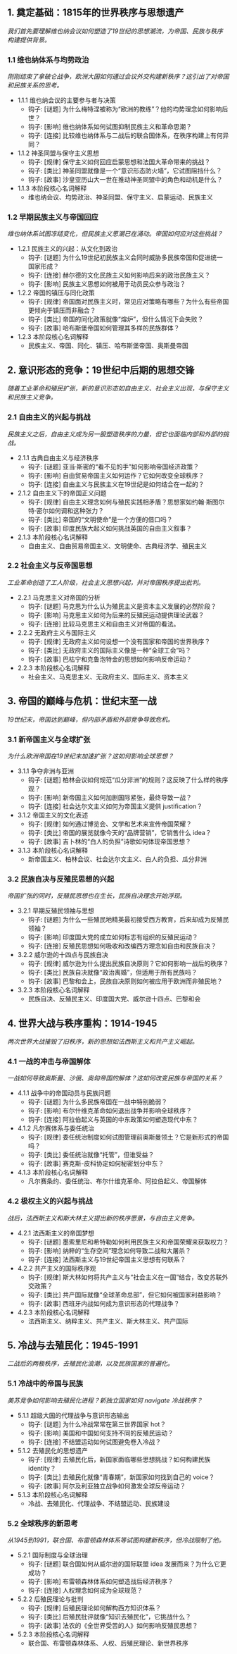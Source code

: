 ﻿## 1. 奠定基础：1815年的世界秩序与思想遗产
*我们首先要理解维也纳会议如何塑造了19世纪的思想潮流，为帝国、民族与秩序构建提供背景。*

### 1.1 维也纳体系与均势政治
*刚刚结束了拿破仑战争，欧洲大国如何通过会议外交构建新秩序？这引出了对帝国和民族关系的思考。*
- 1.1.1 维也纳会议的主要参与者与决策
  - 钩子: [谜题] 为什么梅特涅被称为“欧洲的教练”？他的均势理念如何影响后世？
  - 钩子: [影响] 维也纳体系如何试图抑制民族主义和革命思潮？
  - 钩子: [连接] 比较维也纳体系与二战后的联合国体系，在秩序构建上有何异同？
- 1.1.2 神圣同盟与保守主义思想
  - 钩子: [规律] 保守主义如何回应启蒙思想和法国大革命带来的挑战？
  - 钩子: [类比] 神圣同盟就像是一个“意识形态防火墙”，它试图阻挡什么？
  - 钩子: [故事] 沙皇亚历山大一世在推动神圣同盟中的角色和动机是什么？
- 1.1.3 本阶段核心名词解释
  - 维也纳会议、均势政治、神圣同盟、保守主义、启蒙运动、民族主义

### 1.2 早期民族主义与帝国回应
*维也纳体系试图冻结变化，但民族主义思潮已在涌动。帝国如何应对这些挑战？*
- 1.2.1 民族主义的兴起：从文化到政治
  - 钩子: [谜题] 为什么19世纪初民族主义会同时威胁多民族帝国和促进统一国家形成？
  - 钩子: [连接] 赫尔德的文化民族主义如何影响后来的政治民族主义？
  - 钩子: [影响] 民族主义思想如何被用于动员民众参与政治？
- 1.2.2 帝国的镇压与同化政策
  - 钩子: [规律] 帝国面对民族主义时，常见应对策略有哪些？为什么有些帝国更倾向于镇压而非融合？
  - 钩子: [类比] 帝国的同化政策就像“熔炉”，但什么情况下会失败？
  - 钩子: [故事] 哈布斯堡帝国如何管理其多样的民族群体？
- 1.2.3 本阶段核心名词解释
  - 民族主义、帝国、同化、镇压、哈布斯堡帝国、奥斯曼帝国

## 2. 意识形态的竞争：19世纪中后期的思想交锋
*随着工业革命和殖民扩张，新的意识形态如自由主义、社会主义出现，与保守主义和民族主义竞争。*

### 2.1 自由主义的兴起与挑战
*民族主义之后，自由主义成为另一股塑造秩序的力量，但它也面临内部和外部的挑战。*
- 2.1.1 古典自由主义与经济秩序
  - 钩子: [谜题] 亚当·斯密的“看不见的手”如何影响帝国经济政策？
  - 钩子: [影响] 自由贸易帝国主义如何运作？它如何改变全球秩序？
  - 钩子: [连接] 自由主义与民族主义在19世纪是如何结合在一起的？
- 2.1.2 自由主义下的帝国正义问题
  - 钩子: [规律] 自由主义理念如何与殖民实践相矛盾？思想家如约翰·斯图尔特·密尔如何调和这种张力？
  - 钩子: [类比] 帝国的“文明使命”是一个方便的借口吗？
  - 钩子: [故事] 印度民族大起义如何挑战英国的自由主义叙事？
- 2.1.3 本阶段核心名词解释
  - 自由主义、自由贸易帝国主义、文明使命、古典经济学、殖民主义

### 2.2 社会主义与反帝国思想
*工业革命创造了工人阶级，社会主义思想兴起，并对帝国秩序提出批判。*
- 2.2.1 马克思主义对帝国的分析
  - 钩子: [谜题] 马克思为什么认为殖民主义是资本主义发展的必然阶段？
  - 钩子: [影响] 马克思主义如何为后来的反殖民运动提供理论武器？
  - 钩子: [连接] 比较马克思主义和自由主义对帝国的看法。
- 2.2.2 无政府主义与国际主义
  - 钩子: [规律] 无政府主义如何设想一个没有国家和帝国的世界秩序？
  - 钩子: [类比] 无政府主义的国际主义像是一种“全球工会”吗？
  - 钩子: [故事] 巴枯宁和克鲁泡特金的思想如何影响反帝运动？
- 2.2.3 本阶段核心名词解释
  - 社会主义、马克思主义、无政府主义、国际主义、资本主义

## 3. 帝国的巅峰与危机：世纪末至一战
*19世纪末，帝国达到巅峰，但内部矛盾和外部竞争导致危机。*

### 3.1 新帝国主义与全球扩张
*为什么欧洲帝国在19世纪末加速扩张？这如何影响全球思想？*
- 3.1.1 争夺非洲与亚洲
  - 钩子: [谜题] 柏林会议如何规范“瓜分非洲”的规则？这反映了什么样的秩序观？
  - 钩子: [影响] 新帝国主义如何加剧国际紧张，最终导致一战？
  - 钩子: [连接] 社会达尔文主义如何为帝国主义提供 justification？
- 3.1.2 帝国主义的文化表述
  - 钩子: [规律] 如何通过博览会、文学和艺术来宣传帝国荣耀？
  - 钩子: [类比] 帝国的展览就像今天的“品牌营销”，它销售什么 idea？
  - 钩子: [故事] 吉卜林的“白人的负担”诗歌如何体现帝国思想？
- 3.1.3 本阶段核心名词解释
  - 新帝国主义、柏林会议、社会达尔文主义、白人的负担、瓜分非洲

### 3.2 民族自决与反殖民思想的兴起
*帝国扩张的同时，反殖民思想也在生长，民族自决理念开始浮现。*
- 3.2.1 早期反殖民领袖与思想
  - 钩子: [谜题] 为什么一些殖民地精英最初接受西方教育，后来却成为反殖民领袖？
  - 钩子: [影响] 印度国大党的成立如何标志有组织的反殖民运动？
  - 钩子: [连接] 反殖民思想如何吸收和改编西方理念如自由和民族自决？
- 3.2.2 威尔逊的十四点与民族自决
  - 钩子: [规律] 威尔逊为什么提出民族自决原则？它如何影响一战后的秩序？
  - 钩子: [类比] 民族自决就像“政治离婚”，但适用于所有民族吗？
  - 钩子: [故事] 巴黎和会上，民族自决原则如何被应用于欧洲而非殖民地？
- 3.2.3 本阶段核心名词解释
  - 民族自决、反殖民主义、印度国大党、威尔逊十四点、巴黎和会

## 4. 世界大战与秩序重构：1914-1945
*两次世界大战摧毁了旧秩序，新的思想如法西斯主义和共产主义崛起。*

### 4.1 一战的冲击与帝国解体
*一战如何导致奥斯曼、沙俄、奥匈帝国的解体？这如何改变民族与帝国的关系？*
- 4.1.1 战争中的帝国动员与民族问题
  - 钩子: [谜题] 为什么多民族帝国在一战中特别脆弱？
  - 钩子: [影响] 布尔什维克革命如何退出战争并影响全球秩序？
  - 钩子: [连接] 阿拉伯起义与英国的中东政策如何塑造现代中东？
- 4.1.2 凡尔赛体系与委任统治
  - 钩子: [规律] 委任统治制度如何试图管理前奥斯曼领土？它是新形式的帝国吗？
  - 钩子: [类比] 委任统治就像“托管”，但谁受益？
  - 钩子: [故事] 赛克斯-皮科协定如何秘密划分中东？
- 4.1.3 本阶段核心名词解释
  - 凡尔赛条约、委任统治、布尔什维克革命、阿拉伯起义、帝国解体

### 4.2 极权主义的兴起与挑战
*战后，法西斯主义和斯大林主义提出新的秩序愿景，与自由主义竞争。*
- 4.2.1 法西斯主义的帝国梦想
  - 钩子: [谜题] 墨索里尼和希特勒如何利用民族主义和帝国荣耀来获取权力？
  - 钩子: [影响] 纳粹的“生存空间”理念如何导致二战和大屠杀？
  - 钩子: [连接] 法西斯主义与19世纪帝国主义思想有何联系？
- 4.2.2 共产主义的国际秩序观
  - 钩子: [规律] 斯大林如何将共产主义与“社会主义在一国”结合，改变苏联外交政策？
  - 钩子: [类比] 共产国际就像“全球革命总部”，但它如何被国家利益影响？
  - 钩子: [故事] 西班牙内战如何成为意识形态的代理战争？
- 4.2.3 本阶段核心名词解释
  - 法西斯主义、纳粹主义、共产主义、斯大林主义、共产国际

## 5. 冷战与去殖民化：1945-1991
*二战后的两极秩序，去殖民化浪潮，以及民族国家的普遍化。*

### 5.1 冷战中的帝国与民族
*美苏竞争如何影响去殖民化进程？新独立国家如何 navigate 冷战秩序？*
- 5.1.1 超级大国的代理战争与意识形态输出
  - 钩子: [谜题] 为什么冷战常常在第三世界国家 hot？
  - 钩子: [影响] 美国和中国如何支持不同的反殖民运动？
  - 钩子: [连接] 不结盟运动如何试图避免卷入冷战？
- 5.1.2 去殖民化的思想遗产
  - 钩子: [规律] 去殖民化后，新国家面临哪些思想挑战？如何构建民族 identity？
  - 钩子: [类比] 去殖民化就像“青春期”，新国家如何找到自己的 voice？
  - 钩子: [故事] 阿尔及利亚独立战争如何激发全球反帝运动？
- 5.1.3 本阶段核心名词解释
  - 冷战、去殖民化、代理战争、不结盟运动、民族建设

### 5.2 全球秩序的新思考
*从1945到1991，联合国、布雷顿森林体系等试图构建新秩序，但冷战限制了他。*
- 5.2.1 国际制度与全球治理
  - 钩子: [谜题] 联合国如何从威尔逊的国际联盟 idea 发展而来？为什么它更成功？
  - 钩子: [影响] 布雷顿森林体系如何塑造战后经济秩序？
  - 钩子: [连接] 人权理念如何成为全球规范？
- 5.2.2 后殖民理论与批判
  - 钩子: [规律] 后殖民理论如何解构西方知识体系？
  - 钩子: [类比] 后殖民批评就像“知识去殖民化”，它挑战什么？
  - 钩子: [故事] 法农的《全世界受苦的人》如何影响反殖民思想？
- 5.2.3 本阶段核心名词解释
  - 联合国、布雷顿森林体系、人权、后殖民理论、新世界秩序
